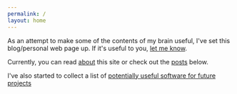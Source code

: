 ```yaml
---
permalink: /
layout: home
---
```


As an attempt to make some of the contents of my brain useful, I've set this blog/personal web page up. If it's useful to you, [let me know](mailto:riley@ramone.co).

Currently, you can read [about](./about) this site or check out the [posts](./posts) below.

I've also started to collect a list of [potentially useful software for future projects](./Software)
